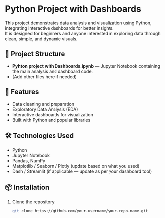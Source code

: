 # Python Project with Dashboards

This project demonstrates data analysis and visualization using Python, integrating interactive dashboards for better insights.  
It is designed for beginners and anyone interested in exploring data through clean, simple, and dynamic visuals.

## 📂 Project Structure
- **Pyhton project with Dashboards.ipynb** — Jupyter Notebook containing the main analysis and dashboard code.
- (Add other files here if needed)

## 🚀 Features
- Data cleaning and preparation
- Exploratory Data Analysis (EDA)
- Interactive dashboards for visualization
- Built with Python and popular libraries

## 🛠️ Technologies Used
- Python
- Jupyter Notebook
- Pandas, NumPy
- Matplotlib / Seaborn / Plotly (update based on what you used)
- Dash / Streamlit (if applicable — update as per your dashboard tool)

## 📦 Installation
1. Clone the repository:
   ```bash
   git clone https://github.com/your-username/your-repo-name.git
